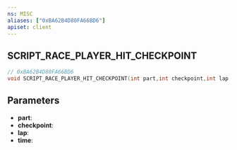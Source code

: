 ```yaml
---
ns: MISC
aliases: ["0xBA62B4D80FA66BD6"]
apiset: client
---
```

## SCRIPT_RACE_PLAYER_HIT_CHECKPOINT

```c
// 0xBA62B4D80FA66BD6
void SCRIPT_RACE_PLAYER_HIT_CHECKPOINT(int part,int checkpoint,int lap,int time);
```


## Parameters
* **part**:
* **checkpoint**:
* **lap**:
* **time**: